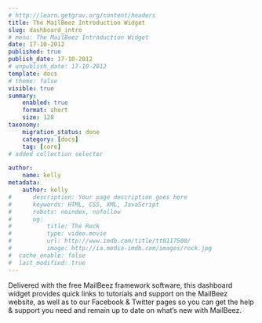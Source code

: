```yaml
---
# http://learn.getgrav.org/content/headers
title: The MailBeez Introduction Widget
slug: dashboard_intro
# menu: The MailBeez Introduction Widget
date: 17-10-2012
published: true
publish_date: 17-10-2012
# unpublish_date: 17-10-2012
template: docs
# theme: false
visible: true
summary:
    enabled: true
    format: short
    size: 128
taxonomy:
    migration_status: done
    category: [docs]
    tag: [core]
# added collection selector

author:
    name: kelly
metadata:
    author: kelly
#      description: Your page description goes here
#      keywords: HTML, CSS, XML, JavaScript
#      robots: noindex, nofollow
#      og:
#          title: The Rock
#          type: video.movie
#          url: http://www.imdb.com/title/tt0117500/
#          image: http://ia.media-imdb.com/images/rock.jpg
#  cache_enable: false
#  last_modified: true
---
```


Delivered with the free MailBeez framework software, this dashboard widget provides quick links to tutorials and support on the MailBeez website, as well as to our Facebook & Twitter pages so you can get the help & support you need and remain up to date on what’s new with MailBeez.

